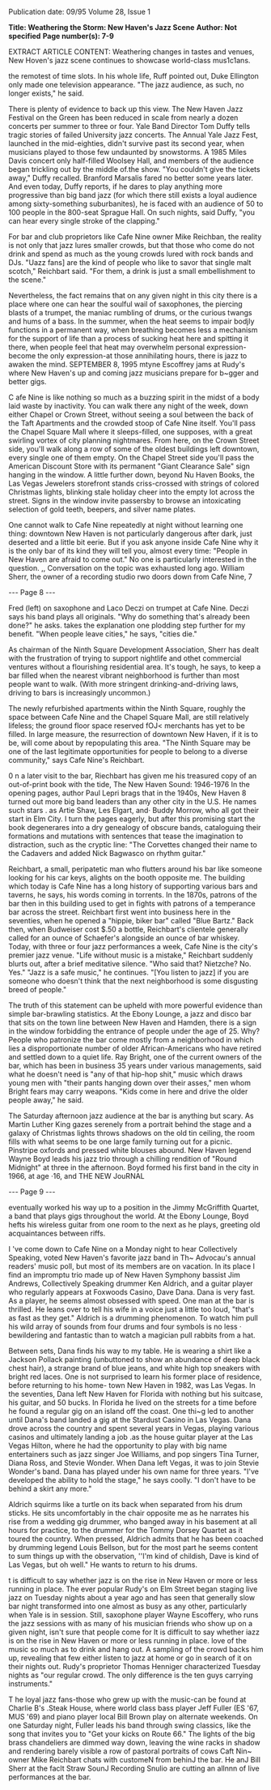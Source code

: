 Publication date: 09/95
Volume 28, Issue 1

**Title: Weathering the Storm: New Haven's Jazz Scene**
**Author: Not specified**
**Page number(s): 7-9**

EXTRACT ARTICLE CONTENT:
Weathering changes in tastes and 
venues, New Hoven's jazz scene 
continues to showcase world-class 
mus1c1ans. 


the remotest of time slots. In his whole life, Ruff pointed out, 
Duke Ellington only made one television appearance. "The jazz 
audience, as such, no longer exists," he said. 

There is plenty of evidence to back up this view. The New 
Haven Jazz Festival on the Green has been reduced in scale from 
nearly a dozen concerts per summer to three or four. Yale Band 
Director Tom Duffy tells tragic stories of failed University jazz 
concerts. The Annual Yale Jazz Fest, launched in the mid-eighties, 
didn't survive past its second year, when musicians played to those 
few undaunted by snowstorms. A 1985 Miles Davis concert only 
half-filled Woolsey Hall, and members of the audience began 
trickling out by the middle of.the show. "You couldn't give the 
tickets away," Duffy recalled. Branford Marsalis fared no better 
some years later. And even today, Duffy reports, if he dares to play 
anything more progressive than big band jazz (for which there still 
exists a loyal audience among sixty-something suburbanites), he is 
faced with an audience of 50 to 100 people in the 800-seat 
Sprague Hall. On such nights, said Duffy, "you can hear every 
single stroke of the clapping." 

For bar and club proprietors like Cafe Nine owner Mike 
Reichban, the reality is not only that jazz lures smaller crowds, but 
that those who come do not drink and spend as much as the young 
crowds lured with rock bands and DJs. "Uazz fans] are the kind of 
people who like to savor that single malt scotch," Reichbart said. 
"For them, a drink is just a small embellishment to the scene." 

Nevertheless, the fact remains that on any given night in this 
city there is a place where one can hear the soulful wail of 
saxophones, the piercing blasts of a trumpet, the maniac rumbling 
of drums, or the curious twangs and hums of a bass. In the 
summer, when the heat seems to impair bodjly functions in a 
permanent way, when breathing becomes less a mechanism for the 
support of life than a process of sucking heat here and spitting it 
there, when people feel that heat may overwhelm personal 
expression- become the only expression-at those annihilating 
hours, there is jazz to awaken the mind. 
SEPTEMBER 8, 1995 
mtyne Escoffrey jams at Rudy's where New Haven's up and coming 
jazz musicians prepare for b~gger and better gigs. 

C
afe Nine is like nothing so much as a buzzing spirit in the 
midst of a body laid waste by inactivity. You can walk there 
any night of the week, down either Chapel or Crown 
Street, without seeing a soul between the back of the Taft 
Apartments and the crowded stoop of Cafe Nine itself. You'll pass 
the Chapel Square Mall where it sleeps-filled, one supposes, with 
a great swirling vortex of city planning nightmares. From here, on 
the Crown Street side, you'll walk along a row of some of the 
oldest buildings left downtown, every single one of them empty. 
On the Chapel Street side you'll pass the American Discount Store 
with its permanent "Giant Clearance Sale" sign hanging in the 
window. A little further down, beyond Nu Haven Books, the Las 
Vegas Jewelers storefront stands criss-crossed with strings of 
colored Christmas lights, blinking stale holiday cheer into the 
empty lot across the street. Signs in the window invite passersby to 
browse an intoxicating selection of gold teeth, beepers, and silver 
name plates. 

One cannot walk to Cafe Nine repeatedly at night without 
learning one thing: downtown New Haven is not particularly 
dangerous after dark, just deserted and a little bit eerie. But if you 
ask anyone inside Cafe Nine why it is the only bar of its kind they 
will tell you, almost every time: "People in New Haven are afraid 
to come out." No one is particularly interested in the question. ,, 
Conversation on the topic was exhausted long ago. William Sherr, 
the owner of a recording studio rwo doors down from Cafe Nine, 
7 


--- Page 8 ---

Fred 
(left) on saxophone and Laco Deczi 
on trumpet at Cafe Nine. Deczi says 
his band plays all originals. "Why do something that's already been done?" he asks. 
takes the explanation one plodding step 
further for my benefit. "When people leave 
cities," he says, "cities die." 

As chairman of the Ninth Square 
Development Association, Sherr has dealt 
with the frustration of trying to support 
nightlife and othet commercial ventures 
without a flourishing residential area. It's 
tough, he says, to keep a bar filled when 
the nearest vibrant neighborhood is further 
than most people want to walk. (With 
more stringent drinking-and-driving laws, 
driving to bars is increasingly uncommon.) 

The newly refurbished apartments within 
the Ninth Square, roughly the space 
between Cafe Nine and the Chapel Square 
Mall, are still relatively lifeless; the ground 
floor space reserved fOJ< merchants has yet 
to be filled. In large measure, the 
resurrection of downtown New Haven, if it 
is to be, will come about by repopulating 
this area. "The Ninth Square may be one 
of the last legitimate opportunities for 
people to belong to a diverse community," 
says Cafe Nine's Reichbart. 

0 
n a later visit to the bar, Riechbart 
has given me his treasured copy of 
an out-of-print book with the 
tide, The New Haven Sound: 1946-1976 
In the opening pages, author Paul Lepri 
brags that in the 1940s, New Haven 
8 
turned out more big band leaders than any 
other city in the U.S. He names such stars . 
as Artie Shaw, Les Elgart, and· Buddy 
Morrow, who all got their start in Elm 
City. I turn the pages eagerly, but after this 
promising start the book degenerares into a 
dry genealogy of obscure bands, 
cataloguing their formations 
and 
mutations with sentences that tease the 
imagination to distraction, such as the 
cryptic line: "The Corvettes changed their 
name to the Cadavers and added Nick 
Bagwasco on rhythm guitar." 

Reichbart, a small, peripatetic man 
who flutters around his bar like someone 
looking for his car keys, alights on the 
booth opposite me. The building which 
today is Cafe Nine has a long history of 
supporting various bars and taverns, he 
says, his words coming in torrents. 
In the 1870s, patrons of the bar then in 
this building used to get in fights with 
patrons of a temperance bar across the 
street. Reichbart first went into business 
here in the seventies, when he opened a 
"hippie, biker bar" called "Blue Bartz." 
Back then, when Budweiser cost $.50 a 
bottle, Reichbart's clientele generally called 
for an ounce of Schaefer's alongside an 
ounce of bar whiskey. Today, with three or 
four jazz performances a week, Cafe Nine 
is the city's premier jazz venue. 
"Life without music is a mistake," 
Reichbart suddenly blurts out, after a brief 
meditative silence. "Who said that? 
Nietzche? No. Yes." 
"Jazz is a safe music," he continues. 
"[You listen to jazz] if you are someone 
who doesn't think that the next 
neighborhood is some disgusting breed of 
people." 

The truth of this statement can be 
upheld with more powerful evidence than 
simple bar-brawling statistics. At the 
Ebony Lounge, a jazz and disco bar that 
sits on the town line between New Haven 
and Hamden, there is a sign in the window 
forbidding the entrance of people under 
the age of 25. Why? People who patronize 
the bar come mostly from a neighborhood 
in which lies a disproportionate number of 
older African-Americans who have retired 
and settled down to a quiet life. Ray 
Bright, one of the current owners of the 
bar, which has been in business 35 years 
under various managements, said what he 
doesn't need is "any of that hip-hop shit," 
music which draws young men with "their 
pants hanging down over their asses," men 
whom Bright fears may carry weapons. 
"Kids come in here and drive the older 
people away," he said. 

The Saturday afternoon jazz audience 
at the bar is anything but scary. As Martin 
Luther King gazes serenely from a portrait 
behind the stage and a galaxy of Christmas 
lights throws shadows on the old tin 
ceiling, the room fills with what seems to 
be one large family turning out for a 
picnic. Pinstripe oxfords and pressed white 
blouses abound. New Haven legend Wayne 
Boyd leads his jazz trio through a chilling 
rendition of "Round Midnight" at three in 
the afternoon. Boyd formed his first band 
in the city in 1966, at age ·16, and 
THE NEW JouRNAL 


--- Page 9 ---

eventually worked his way up to a position 
in the Jimmy McGriffith Quartet, a band 
that plays gigs throughout the world. At 
the Ebony Lounge, Boyd hefts his wireless 
guitar from one room to the next as he 
plays, greeting old acquaintances between 
riffs. 

I
've come down to Cafe Nine on a 
Monday night to hear Collectively 
Speaking, voted New Haven's favorite 
jazz band in Th~ Advocau's annual readers' 
music poll, but most of its members are on 
vacation. In its place I find an impromptu 
trio made up of New Haven Symphony 
bassist Jim Andrews, Collectively Speaking 
drummer Ken Aldrich, and a guitar player 
who regularly appears at Foxwoods Casino, 
Dave Dana. Dana is very fast. As a player, 
he seems almost obsessed with speed. One 
man at the bar is thrilled. He leans over to 
tell his wife in a voice just a little too loud, 
"that's as fast as they get." Aldrich is a 
drumming phenomenon. To watch him 
pull his wild array of sounds from four 
drums and four symbols is no less · 
bewildering and fantastic than to watch a 
magician pull rabbits from a hat. 

Between sets, Dana finds his way to my 
table. He is wearing a shirt like a Jackson 
Pollack painting (unbuttoned to show an 
abundance of deep black chest hair), a 
strange brand of blue jeans, and white high 
top sneakers with bright red laces. One is 
not surprised to learn his former place of 
residence, before returning to his home-
town New Haven in 1982, was Las Vegas. 
In the seventies, Dana left New Haven 
for Florida with nothing but his suitcase, 
his guitar, and 50 bucks. In Florida he 
lived on the streets for a time before he 
found a regular gig on an island off the 
coast. One thi~g led to another until 
Dana's band landed a gig at the Stardust 
Casino in Las Vegas. Dana drove across the 
country and spent several years in Vegas, 
playing various casinos and ultimately 
landing a job .as the house guitar player at 
the Las Vegas Hilton, where he had the 
opportunity to play with big name 
entertainers such as jazz singer Joe 
Williams, and pop singers Tina Turner, 
Diana Ross, and Stevie Wonder. When 
Dana left Vegas, it was to join Stevie 
Wonder's band. Dana has played under his 
own name for three years. "I've developed 
the ability to hold the stage," he says 
coolly. "I don't have to be behind a skirt 
any more." 

Aldrich squirms like a turtle on its back 
when separated from his drum sticks. He 
sits uncomfortably in the chair opposite 
me as he narrates his rise from a wedding 
gig drummer, who banged away in his 
basement at all hours for practice, to the 
drummer for the Tommy Dorsey Quartet 
as it toured the country. When pressed, 
Aldrich admits that he has been coached 
by drumming legend Louis Bellson, but for 
the most part he seems content to sum 
things up with the observation, ''I'm kind 
of childish, Dave is kind of Las Vegas, but 
oh well." He wants to return to his drums. 

t is difficult to say whether jazz is on 
the rise in New Haven or more or less 
running in place. The ever popular 
Rudy's on Elm Street began staging live 
jazz on Tuesday nights about a year ago 
and has seen that generally slow bar night 
transformed into one almost as busy as any 
other, particularly when Yale is in session. 
Still, saxophone player Wayne Escoffery, 
who runs the jazz sessions with as many of 
his musician friends who show up on a 
given night, isn't sure that people come for 
It is difficult to say 
whether iazz is on the rise 
in New Haven or more or 
less running in place. 
love of the music so much as to drink and 
hang out. A sampling of the crowd backs 
him up, revealing that few either listen to 
jazz at home or go in search of it on their 
nights out. Rudy's proprietor Thomas 
Henniger characterized Tuesday nights as 
"our regular crowd. The only difference is 
the ten guys carrying instruments." 

T
he loyal jazz fans-those who grew 
up with the music-can be found 
at Charlie B's .Steak House, where 
world class bass player Jeff Fuller (ES '67, 
MUS '69) and piano player local Bill 
Brown play on alternate weekends. On one 
Saturday night, Fuller leads his band 
through swing classics, like the song that 
invites you to "Get your kicks on Route 
66." The lights of the big brass chandeliers 
are dimmed way down, leaving the wine 
racks in shadow and rendering barely 
visible a row of pastoral portraits of cows 
Caft Nin~ owner Mike Reichbart chats 
with customeN from behinJ the bar. He 
anJ Bill Sherr at the faclt Straw SounJ 
Recording Snulio are cutting an allnnn of 
live performances at the bar.